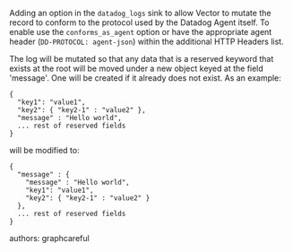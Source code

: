 Adding an option in the `datadog_logs` sink to allow Vector to mutate the record to conform to the
protocol used by the Datadog Agent itself. To enable use the `conforms_as_agent` option or have the
appropriate agent header (`DD-PROTOCOL: agent-json`) within the additional HTTP Headers list.

The log will be mutated so that any data that is a reserved keyword that exists at the root will be
moved under a new object keyed at the field 'message'. One will be created if it already does not
exist. As an example:

```
{
  "key1": "value1",
  "key2": { "key2-1" : "value2" },
  "message" : "Hello world",
  ... rest of reserved fields
}
```

will be modified to:

```
{
  "message" : {
    "message" : "Hello world",
    "key1": "value1",
    "key2": { "key2-1" : "value2" }
  },
  ... rest of reserved fields
}
```

authors: graphcareful
